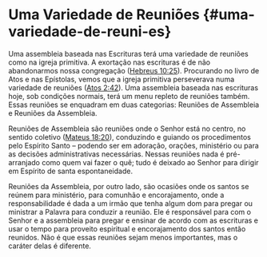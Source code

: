 # Uma Variedade de Reuniões {#uma-variedade-de-reuni-es}

Uma assembleia baseada nas Escrituras terá uma variedade de reuniões como na igreja primitiva. A exortação nas escrituras é de não abandonarmos nossa congregação ([Hebreus 10:25](http://bibliaonline.com.br/acf/hb/10/25)). Procurando no livro de Atos e nas Epístolas, vemos que a igreja primitiva perseverava numa variedade de reuniões ([Atos 2:42](http://bibliaonline.com.br/acf/atos/2/42)). Uma assembleia baseada nas escrituras hoje, sob condições normais, terá um menu repleto de reuniões também. Essas reuniões se enquadram em duas categorias: Reuniões de Assembleia e Reuniões da Assembleia.

Reuniões de Assembleia são reuniões onde o Senhor está no centro, no sentido coletivo ([Mateus 18:20](http://bibliaonline.com.br/acf/mt/18/20)), conduzindo e guiando os procedimentos pelo Espírito Santo – podendo ser em adoração, orações, ministério ou para as decisões administrativas necessárias. Nessas reuniões nada é pré-arranjado como quem vai fazer o quê; tudo é deixado ao Senhor para dirigir em Espírito de santa espontaneidade.

Reuniões da Assembleia, por outro lado, são ocasiões onde os santos se reúnem para ministério, para comunhão e encorajamento, onde a responsabilidade é dada a um irmão que tenha algum dom para pregar ou ministrar a Palavra para conduzir a reunião. Ele é responsável para com o Senhor e a assembleia para pregar e ensinar de acordo com as escrituras e usar o tempo para proveito espiritual e encorajamento dos santos então reunidos. Não é que essas reuniões sejam menos importantes, mas o caráter delas é diferente.